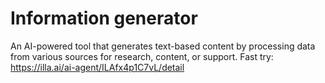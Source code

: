 # Information generator
An AI-powered tool that generates text-based content by processing data from various sources for research, content, or support.
Fast try: https://illa.ai/ai-agent/ILAfx4p1C7vL/detail
